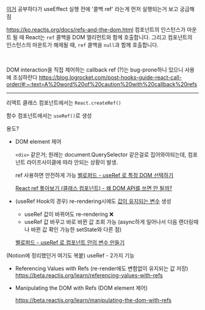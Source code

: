 [이거](https://blog.logrocket.com/post-hooks-guide-react-call-order/#:~:text=What%20do%20you%20think%20will%20happen%20if%20we%20add%20a%20callback%20ref%3F) 공부하다가 useEffect 실행 전에 '콜백 ref' 라는게 먼저 실행되는거 보고 궁금해짐

https://ko.reactjs.org/docs/refs-and-the-dom.html
컴포넌트의 인스턴스가 마운트 될 때 React는 `ref` 콜백을 DOM 엘리먼트와 함께 호출합니다. 그리고 컴포넌트의 인스턴스의 마운트가 해제될 때, `ref` 콜백을 `null`과 함께 호출합니다.

<br>

DOM interaction을 직접 제어하는 callback ref (?)는 bug-prone하니 있으니 사용에 조심하란다
https://blog.logrocket.com/post-hooks-guide-react-call-order/#:~:text=A%20word%20of%20caution%20with%20callback%20refs



---

리액트 클래스 컴포넌트에서는 `React.createRef()`

함수 컴포넌트에서는 `useRef()`로 생성



용도?

* DOM element 제어

  `<div>` 같은거; 원래는 document.QuerySelector 같은걸로 집어와야되는데, 컴포넌트 라이프사이클에 따라 안되는 상황이 발생.

  ref 사용하면 안전하게 가능
  [벨로퍼드 - useRef 로 특정 DOM 선택하기](https://react.vlpt.us/basic/10-useRef.html)

  [React ref 톺아보기 (클래스 컴포넌트) - 왜 DOM API를 쓰면 안 될까?](https://tecoble.techcourse.co.kr/post/2021-05-15-react-ref/)

* (useRef Hook의 경우) re-rendering시에도 <u>값이 유지되는 변수</u> 생성

  + useRef 값이 바뀌어도 re-rendering ❌
  + useRef 값 바꾸고 바로 바뀐 값 조회 가능 (async하게 일어나서 다음 렌더링때나 바뀐 값 확인 가능한 setState와 다른 점)

  [벨로퍼드 - useRef 로 컴포넌트 안의 변수 만들기](https://react.vlpt.us/basic/12-variable-with-useRef.html)
  
  

(Notion에 정리했던거 여기도 복붙) useRef - 2가지 기능

- Referencing Values with Refs (re-render에도 변함없이 유지되는 값 저장) https://beta.reactjs.org/learn/referencing-values-with-refs

- Manipulating the DOM with Refs (DOM element 제어)

  https://beta.reactjs.org/learn/manipulating-the-dom-with-refs

